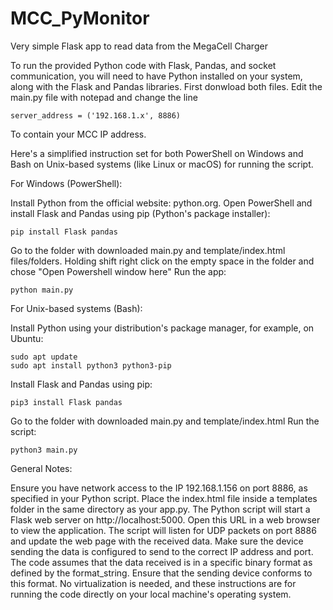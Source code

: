 # MCC_PyMonitor
Very simple Flask app to read data from the MegaCell Charger


To run the provided Python code with Flask, Pandas, and socket communication, you will need to have Python installed on your system, along with the Flask and Pandas libraries. 
First donwload both files. Edit the main.py file with notepad and change the line 

    server_address = ('192.168.1.x', 8886)

To contain your MCC IP address.


Here's a simplified instruction set for both PowerShell on Windows and Bash on Unix-based systems (like Linux or macOS) for running the script.

For Windows (PowerShell):

  Install Python from the official website: python.org.
  Open PowerShell and install Flask and Pandas using pip (Python's package installer):
  
    pip install Flask pandas

Go to the folder with downloaded main.py and template/index.html files/folders.
Holding shift right click on the empty space in the folder and chose "Open Powershell window here"
Run the app:

    python main.py

For Unix-based systems (Bash):

  Install Python using your distribution's package manager, for example, on Ubuntu:

    sudo apt update
    sudo apt install python3 python3-pip

Install Flask and Pandas using pip:

    pip3 install Flask pandas

Go to the folder with downloaded main.py and template/index.html
Run the script:

    python3 main.py

General Notes:

Ensure you have network access to the IP 192.168.1.156 on port 8886, as specified in your Python script.
Place the index.html file inside a templates folder in the same directory as your app.py.
The Python script will start a Flask web server on http://localhost:5000. Open this URL in a web browser to view the application.
The script will listen for UDP packets on port 8886 and update the web page with the received data. Make sure the device sending the data is configured to send to the correct IP address and port.
The code assumes that the data received is in a specific binary format as defined by the format_string. Ensure that the sending device conforms to this format.
No virtualization is needed, and these instructions are for running the code directly on your local machine's operating system.
